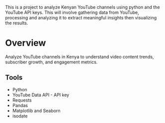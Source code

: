 This is a project to analyze Kenyan YouTube channels using python and the YouTube API keys. This will involve gathering data from YouTube, processing and analyzing it to extract meaningful insights then visualizing the results.

# Overview

Analyze YouTube channels in Kenya to understand video content trends, subscriber growth, and engagement metrics.

## Tools

* Python
* YouTube Data API - API key 
* Requests
* Pandas
* Matplotlib and Seaborn
* isodate
